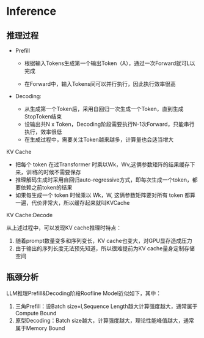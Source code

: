 # Inference

## 推理过程

- Prefill

  - 根据输入Tokens生成第一个输出Token（A），通过一次Forward就可L以完成

  - 在Forward中，输入Tokens间可以并行执行，因此执行效率很高

- Decoding:
  - 从生成第一个Token后，采用自回归一次生成一个Token，直到生成StopToken结束
  - 设输出共N x Token，Decoding阶段需要执行N-1次Forward，只能串行执行，效率很低
  - 在生成过程中，需要关注Token越来越多，计算量也会适当增大

KV Cache

- 把每个 token 在过Transformer 时乘以Wk，Wv,这俩参数矩阵的结果缓存下来，训l练的时候不需要保存
- 推理解码生成时采用自回归auto-regressive方式，即每次生成一个token，都要依赖之前token的结果
- 如果每生成一个 token 时候乘以 Wk，W, 这俩参数矩阵要对所有 token 都算一遍，代价非常大，所以缓存起来就叫KVCache

KV Cache:Decode

从上述过程中，可以发现KV cache推理时特点：

1. 随着prompt数量变多和序列变长，KV cache也变大，对GPU显存造成压力
2. 由于输出的序列长度无法预先知道，所以很难提前为KV cache量身定制存储空间

## 瓶颈分析

LLM推理Prefill&Decoding阶段Roofline Model近似如下，其中：

1. 三角Prefill：设Batch size=l,Sequence Length越大计算强度越大，通常属于Compute Bound
2. 原型Decoding：Batch size越大，计算强度越大，理论性能峰值越大，通常属于Memory Bound